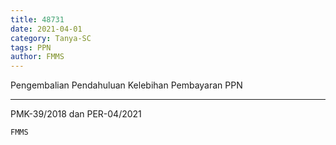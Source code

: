 ```yaml
---
title: 48731
date: 2021-04-01
category: Tanya-SC
tags: PPN
author: FMMS
---
```


Pengembalian Pendahuluan Kelebihan Pembayaran PPN

---

PMK-39/2018 dan PER-04/2021

`FMMS`
